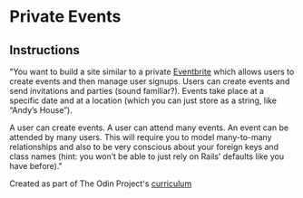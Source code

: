 # Private Events

## Instructions

"You want to build a site similar to a private [Eventbrite](http://www.eventbrite.com/) which allows users to create events and then manage user signups. Users can create events and send invitations and parties (sound familiar?). Events take place at a specific date and at a location (which you can just store as a string, like “Andy’s House”).

A user can create events. A user can attend many events. An event can be attended by many users. This will require you to model many-to-many relationships and also to be very conscious about your foreign keys and class names (hint: you won’t be able to just rely on Rails’ defaults like you have before)."

Created as part of The Odin Project's [curriculum](https://www.theodinproject.com/courses/ruby-on-rails/lessons/associations?ref=lnav#project-2-private-events)
